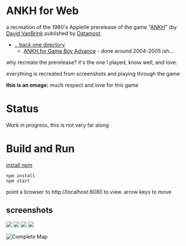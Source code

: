 # ANKH for Web

a recreation of the 1980's AppleIIe prerelease of the game "[ANKH](http://dvb.omino.com/dvb/software/ankh/index.html)" (by [David VanBrink](http://metareal.net/) published by [Datamost](https://en.wikipedia.org/wiki/Datamost).  

 * [.. back one directory](../../..) 
   * [ANKH for Game Boy Advance](../GameBoyAdvance) - done around 2004-2005 ish...

why recreate the prerelease?  it's the one I played, know well, and love.

everything is recreated from screenshots and playing through the game

**this is an omage:**  much respect and love for this game

# Status
Work in progress, this is not very far along

# Build and Run
[install npm](https://www.npmjs.com/get-npm)

```
npm install
npm start
```

point a browser to http://localhost:8080 to view.  arrow keys to move

## screenshots

![](../reference/screenshots/64rooms.an.adventure.in.the.metareal.world.png)
![](../reference/screenshots/room1x1.png)
![](../reference/screenshots/this.is.a.preliminary.version.png)
![](../reference/art/2767440-ankh_apple_ii_1_1.jpg)

![ [Complete Map](../reference/map/ankhmap.jpg) ](../reference/map/ankhmap-placement.gif)



